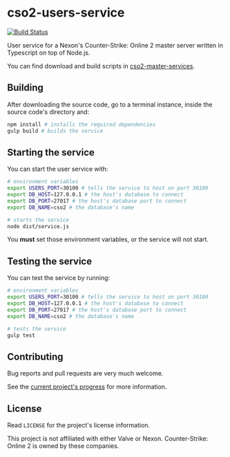 # cso2-users-service

[![Build Status](https://travis-ci.org/Ochii/cso2-inventusersory-service.svg?branch=master)](https://travis-ci.org/Ochii/cso2-users-service)

User service for a Nexon's Counter-Strike: Online 2 master server written in Typescript on top of Node.js.

You can find download and build scripts in [cso2-master-services](https://github.com/Ochii/cso2-master-services#running-the-services).

## Building

After downloading the source code, go to a terminal instance, inside the source code's directory and:

```sh
npm install # installs the required dependencies
gulp build # builds the service
```

## Starting the service

You can start the user service with:

```sh
# environment variables
export USERS_PORT=30100 # tells the service to host on port 30100
export DB_HOST=127.0.0.1 # the host's database to connect
export DB_PORT=27017 # the host's database port to connect
export DB_NAME=cso2 # the database's name

# starts the service
node dist/service.js
```

You **must** set those environment variables, or the service will not start.

## Testing the service

You can test the service by running:

```sh
# environment variables
export USERS_PORT=30100 # tells the service to host on port 30100
export DB_HOST=127.0.0.1 # the host's database to connect
export DB_PORT=27017 # the host's database port to connect
export DB_NAME=cso2 # the database's name

# tests the service
gulp test
```

## Contributing

Bug reports and pull requests are very much welcome.

See the [current project's progress](https://github.com/Ochii/cso2-master-services/projects/1) for more information.

## License

Read ```LICENSE``` for the project's license information.

This project is not affiliated with either Valve or Nexon. Counter-Strike: Online 2 is owned by these companies.
